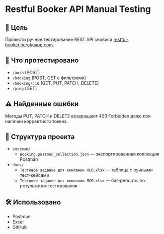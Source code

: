 # Restful Booker API Manual Testing

## 📌 Цель
Провести ручное тестирование REST API сервиса [restful-booker.herokuapp.com](https://restful-booker.herokuapp.com).

## 🧪 Что протестировано
- `/auth` (POST)
- `/booking` (POST, GET с фильтрами)
- `/booking/:id` (GET, PUT, PATCH, DELETE)
- `/ping` (GET)

## ⚠️ Найденные ошибки
Методы PUT, PATCH и DELETE возвращают 403 Forbidden даже при наличии корректного токена.

## 📂 Структура проекта
- `postman/`
  - `Booking.postman_collection.json` — экспортированная коллекция Postman
- `docs/`
  - `Тестовое задание для компании ЯСП.xlsx` — таблица с ручными тест-кейсами
  - `Тестовое задание для компании ЯСП.xlsx` — баг-репорты по результатам тестирования

## 🛠 Использовано
- Postman
- Excel
- GitHub
